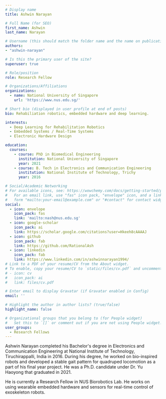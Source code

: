 ```yaml
---
# Display name
title: Ashwin Narayan

# Full Name (for SEO)
first_name: Ashwin
last_name: Narayan

# Username (this should match the folder name and the name on publications)
authors:
- "ashwin-narayan"

# Is this the primary user of the site?
superuser: true

# Role/position
role: Research Fellow

# Organizations/Affiliations
organizations:
  - name: National University of Singapore
    url: 'https://www.nus.edu.sg/'

# Short bio (displayed in user profile at end of posts)
bio: Rehabiliation robotics, embedded hardware and deep learning.

interests:
  - Deep Learning for Rehabilitation Robotics
  - Embedded Systems / Real-Time Systems
  - Electronic Hardware Design

education:
  courses:
    - course: PhD in Biomedical Engineering
      institution: National University of Singapore
      year: 2021
    - course: B. Tech in Electronics and Communication Engineering
      institution: National Institute of Technology, Trichy
      year: 2016

# Social/Academic Networking
# For available icons, see: https://wowchemy.com/docs/getting-started/page-builder/#icons
#   For an email link, use "fas" icon pack, "envelope" icon, and a link in the
#   form "mailto:your-email@example.com" or "#contact" for contact widget.
social:
  - icon: envelope
    icon_pack: fas
    link: 'mailto:nash@nus.edu.sg'
  - icon: google-scholar
    icon_pack: ai
    link: https://scholar.google.com/citations?user=Hkeeh8cAAAAJ
  - icon: github
    icon_pack: fab
    link: https://github.com/RationalAsh
  - icon: linkedin
    icon_pack: fab
    link: https://www.linkedin.com/in/ashwinnarayan1994/
# Link to a PDF of your resume/CV from the About widget.
# To enable, copy your resume/CV to `static/files/cv.pdf` and uncomment the lines below.
# - icon: cv
#   icon_pack: ai
#   link: files/cv.pdf

# Enter email to display Gravatar (if Gravatar enabled in Config)
email: ''

# Highlight the author in author lists? (true/false)
highlight_name: false

# Organizational groups that you belong to (for People widget)
#   Set this to `[]` or comment out if you are not using People widget.
user_groups:
  - Research Fellows
---
```


Ashwin Narayan completed his Bachelor's degree in Electronics and Communication Engineering at National Institute of Technology, Tiruchirappalli, India in 2016. During his degree, he worked on bio-inspired robots and developed a stable gait pattern for quadruped locomotion as a part of his final year project. He was a Ph.D. candidate under Dr. Yu Haoyong that graduated in 2021.

He is currently a Research Fellow in NUS Biorobotics Lab. He works on using wearable embedded hardware and sensors for real-time control of exoskeleton robots.
